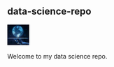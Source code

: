 ## data-science-repo
<img src="./images/ds.png" width="10%" height="10%">

Welcome to my data science repo.